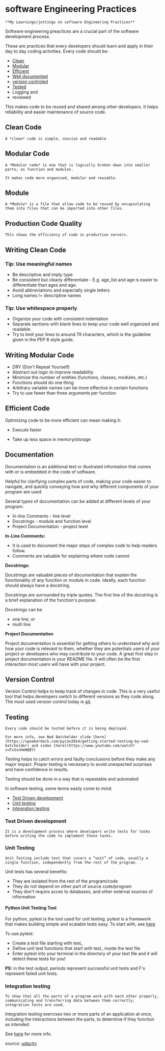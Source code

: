 # software Engineering Practices

	**My Learnings/jottings on software Engineering Practices**

Software engineering preactices are a crucial part of the software development process. 

These are practices that every developers should learn and apply in their day to day coding activities.
Every code should be: 
- [Clean](#writing-clean-code)
- [Modular](#writing-modular-code)
- [Efficient](#efficient-code)
- [Well documented](#documentation) 
- [version controled](#version-control) 
- [Tested](#testing)
- Logging and
- reviewed

This makes code to be reused and shared among other developers.
It helps reliability and easier maintenance of source code.

## Clean Code

	A *clean* code is simple, concise and readable

## Modular Code

	A *Modular code* is one that is logically broken down into smaller parts; as function and modules. 

	It makes code more organised, modular and reusable.

## Module 

	A *Module* is a file that allow code to be reused by encapsulating them into files that can be imported into other files.

## Production Code Quality

	This shows the efficiency of code in production servers. 

## Writing Clean Code

### Tip: Use meaningful names

* Be descriptive and imply type
* Be consistent but clearly differentiate - E.g. age_list and age is easier to differentiate than ages and age.
* Avoid abbreviations and especially single letters
* Long names != descriptive names


### Tip: Use whitespace properly

* Organize your code with consistent indentation
* Separate sections with blank lines to keep your code well organized and readable.
* Try to limit your lines to around 79 characters, which is the guideline given in the PEP 8 style guide.

## Writing Modular Code

* DRY (Don't Repeat Yourself)
* Abstract out logic to improve readability
* Minimize the number of entities (functions, classes, modules, etc.)
* Functions should do one thing
* Arbitrary variable names can be more effective in certain functions
* Try to use fewer than three arguments per function

## Efficient Code

Optimizing code to be more efficient can mean making it:

- Execute faster
* Take up less space in memory/storage


## Documentation

Documentation is an additional text or illustrated information that comes with or is embedded in the code of software.

Helpful for clarifying complex parts of code, making your code easier to navigate, and quickly conveying how and why different components of your program are used.

Several types of documentation can be added at different levels of your program:
- In-line Comments - line level
- Docstrings - module and function level
- Project Documentation - project level

**In-Line Comments:**
- It is used to document the major steps of complex code to help readers follow. 
- Comments are valuable for explaining where code cannot.

**Docstrings:**

Docstrings are valuable pieces of documentation that explain the functionality of any function or module in code. Ideally, each function should always have a docstring.

Docstrings are surrounded by triple quotes. The first line of the docstring is a brief explanation of the function's purpose.

Docstrings can be 
- one line, or
- multi line 

**Project Documentation**

Project documentation is essential for getting others to understand why and how your code is relevant to them, whether they are potentials users of your project or developers who may contribute to your code. A great first step in project documentation is your README file. It will often be the first interaction most users will have with your project.


## Version Control

Version Control helps to keep track of changes in code. This is a very useful tool that helps developers switch to different versions as they code along.
The most used version control today is [git](https://git-scm.com/).

## Testing

	Every code should be tested before it is being deployed.

	For more info, see Ned Batchelder slide [here](https://speakerdeck.com/pycon2014/getting-started-testing-by-ned-batchelder) and video [here](https://www.youtube.com/watch?v=FxSsnHeWQBY)

Testing helps to catch errors and faulty conclusions before they make any major impact. Proper testing is necessary to avoid unexpected surprises and have confidence in results.

Testing should be done in a way that is repeatable and automated

In software testing, some terms easily come to mind: 

- [Test Driven development](#test-driven-development)
- [Unit testing](#unit-testing)
- [Integration testing](#integration-testing)

### Test Driven development

	It is a development process where developers write tests for tasks before writing the code to implement those tasks.

### Unit Testing

	Unit Testing include test that covers a “unit” of code, usually a single function, independently from the rest of the program.

Unit tests has several benefits:
- They are isolated from the rest of the program/code
- They do not depend on other part of source code/program
- They don't require acces to databases, and other external sources of information

#### Python Unit Testing Tool

For python, pytest is the tool used for unit testing. pytest is a framework that makes building simple and scalable tests easy. To start with, see [here](https://docs.pytest.org/en/latest/getting-started.html)

To use pytest:
- Create a test file starting with test_
- Define unit test functions that start with test_ inside the test file
- Enter pytest into your terminal in the directory of your test file and it will detect these tests for you!

**PS:**
in the test output, periods represent successful unit tests and F's represent failed unit tests. 

### Integration testing

	To show that all the parts of a program work with each other properly, communicating and transferring data between them correctly, integration tests are used.

Integration testing exercises two or more parts of an application at once, including the interactions between the parts, to determine if they function as intended.

See [here](https://www.fullstackpython.com/integration-testing.html) for more info.




*source: [udacity](https://classroom.udacity.com/courses/ud090/lessons/ac47b924-72d3-4bf9-971c-bfccfa368b02/concepts/0ea0ed14-f1ab-4119-bc5a-3ab2de6bc418)*
